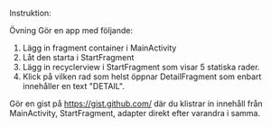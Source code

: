 Instruktion:

Övning
Gör en app med följande:
1. Lägg in fragment container i MainActivity
2. Låt den starta i StartFragment
3. Lägg in recyclerview i StartFragment som visar 5 statiska rader.
4. Klick på vilken rad som helst öppnar DetailFragment som enbart innehåller en text "DETAIL".

Gör en gist på https://gist.github.com/ där du klistrar in innehåll från MainActivity, StartFragment, adapter direkt efter varandra i samma.

